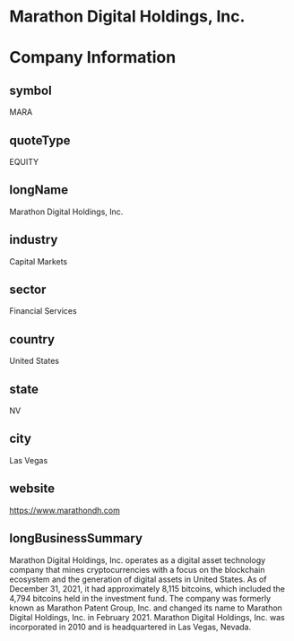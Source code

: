 
Marathon Digital Holdings, Inc.
===============================

# Company Information

## symbol


MARA


## quoteType


EQUITY


## longName


Marathon Digital Holdings, Inc.


## industry


Capital Markets


## sector


Financial Services


## country


United States


## state


NV


## city


Las Vegas


## website


https://www.marathondh.com


## longBusinessSummary


Marathon Digital Holdings, Inc. operates as a digital asset technology company that mines cryptocurrencies with a focus on the blockchain ecosystem and the generation of digital assets in United States. As of December 31, 2021, it had approximately 8,115 bitcoins, which included the 4,794 bitcoins held in the investment fund. The company was formerly known as Marathon Patent Group, Inc. and changed its name to Marathon Digital Holdings, Inc. in February 2021. Marathon Digital Holdings, Inc. was incorporated in 2010 and is headquartered in Las Vegas, Nevada.

